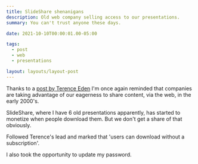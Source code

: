 ```yaml
---
title: SlideShare shenanigans
description: Old web company selling access to our presentations.
summary: You can't trust anyone these days.

date: 2021-10-10T00:00:01.00-05:00

tags:
  - post
  - web
  - presentations

layout: layouts/layout-post
---
```

Thanks to a [post by Terence Eden](https://shkspr.mobi/blog/2021/10/slideshare-is-selling-your-old-slides-heres-how-to-stop-it/ "") I'm once again reminded that companies are taking advantage of our eagerness to share content, via the web, in the early 2000's.

SlideShare, where I have 6 old presentations apparently, has started to monetize when people download them. But we don't get a share of that obviously.

Followed Terence's lead and marked that 'users can download without a subscription'.

I also took the opportunity to update my password. 